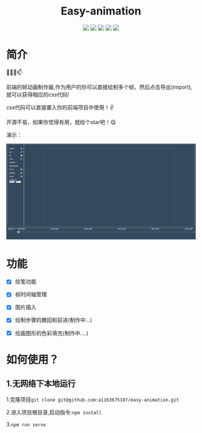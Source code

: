 <div align="center"> 
<h1 align="center">Easy-animation</h1>
<img src="https://img.shields.io/github/issues/a1163675107/easy-animation?color=green">
<img src="https://img.shields.io/github/stars/a1163675107/easy-animation?color=yellow">
<img src="https://img.shields.io/github/forks/a1163675107/easy-animationk?color=orange">
<img src="https://img.shields.io/github/license/a1163675107/easy-animation?color=ff69b4">
<img src="https://img.shields.io/github/search/a1163675107/BilibiliTask/main?color=blue">
</div>

# 简介

👯✨😄📫

前端的帧动画制作器,作为用户的你可以直接绘制多个帧，然后点击导出(import),就可以获得相应的css代码!

css代码可以直接置入你的前端项目中使用！✌️

开源不易，如果你觉得有用，就给个star吧！😋

演示：

![image](/src/assets/pop.gif)



# 功能

* [x] 绘笔功能

* [x] 帧时间轴管理

* [x] 图片插入

* [x] 绘制步骤的撤回和前进(制作中...)

* [x] 绘画图形的色彩填充(制作中....)

# 如何使用？

## 1.无网络下本地运行

1.克隆项目```git clone git@github.com:a1163675107/easy-animation.git```

2.进入项目根目录,启动指令:```npm install```

3.```npm run serve```